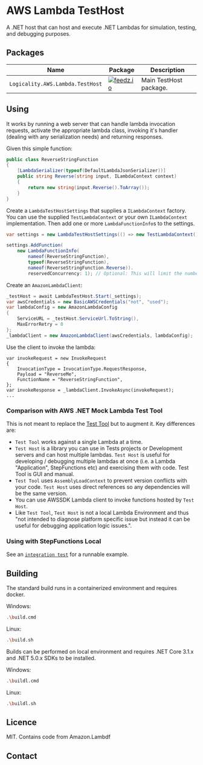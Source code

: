 # AWS Lambda TestHost

A .NET host that can host and execute .NET Lambdas for simulation, testing, and debugging
purposes.

## Packages

| Name | Package | Description |
|---|---|---|
| `Logicality.AWS.Lambda.TestHost` | [![feedz.io][p1]][d1] | Main TestHost package. |

## Using

It works by running a web server that can handle lambda invocation requests,
activate the appropriate lambda class, invoking it's handler (dealing with any
serialization needs) and returning responses.

Given this simple function:

```csharp
public class ReverseStringFunction
{
    [LambdaSerializer(typeof(DefaultLambdaJsonSerializer))]
    public string Reverse(string input, ILambdaContext context)
    {
        return new string(input.Reverse().ToArray());
    }
}
```

Create a `LambdaTestHostSettings` that supplies a `ILambdaContext` factory. You
can use the supplied `TestLambdaContext` or your own `ILambdaContext`
implementation. Then add one or more `LambdaFunctionInfo`s to the settings.

```csharp
var settings = new LambdaTestHostSettings(() => new TestLambdaContext());

settings.AddFunction(
    new LambdaFunctionInfo(
        nameof(ReverseStringFunction),
        typeof(ReverseStringFunction),
        nameof(ReverseStringFunction.Reverse)).
        reservedConcurrency: 1); // Optional: This will limit the number of concurrent invocations
```

Create an `AmazonLambdaClient`:

```csharp
_testHost = await LambdaTestHost.Start(_settings);
var awsCredentials = new BasicAWSCredentials("not", "used");
var lambdaConfig = new AmazonLambdaConfig
{
    ServiceURL = _testHost.ServiceUrl.ToString(),
    MaxErrorRetry = 0
};
_lambdaClient = new AmazonLambdaClient(awsCredentials, lambdaConfig);
```

Use the client to invoke the lambda:

```
var invokeRequest = new InvokeRequest
{
    InvocationType = InvocationType.RequestResponse,
    Payload = "ReverseMe",
    FunctionName = "ReverseStringFunction",
};
var invokeResponse = _lambdaClient.InvokeAsync(invokeRequest);
...
```

### Comparison with AWS .NET Mock Lambda Test Tool

This is not meant to replace the [Test Tool][lambda-test-tool] but to augment it. Key differences are:

- `Test Tool` works against a single Lambda at a time.
- `Test Host` is a library you can use in Tests projects or Development servers
  and can host multiple lambdas. `Test Host` is useful for developing /
  debugging multiple lambdas at once (i.e. a Lambda "Application", StepFunctions
  etc) and exercising them with code. Test Tool is GUI and manual.
- `Test Tool` uses `AssemblyLoadContext` to prevent version conflicts with your
  code. `Test Host` uses direct references so any dependencies will be the same version.
- You can use AWSSDK Lambda client to invoke functions hosted by `Test Host`.
- Like `Test Tool`, `Test Host` is not a local Lambda Environment and thus "not
  intended to diagnose platform specific issue but instead it can be useful for
  debugging application logic issues.".

### Using with StepFunctions Local

See an [`integration test`](test/Lambda.TestHost.Tests/StepFunctionsIntegrationTests.cs) for a runnable example.

## Building

The standard build runs in a containerized environment and requires docker.

Windows:

```bash
.\build.cmd
```

Linux:

```bash
.\build.sh
```

Builds can be performed on local environment and requires .NET Core 3.1.x and
.NET 5.0.x SDKs to be installed.

Windows:

```bash
.\buildl.cmd
```

Linux:

```bash
.\buildl.sh
```

## Licence

MIT. Contains code from Amazon.Lambdf

## Contact

[p1]: https://img.shields.io/badge/endpoint.svg?url=https%3A%2F%2Ff.feedz.io%2Flogicality%2Fpublic%2Fshield%2FLogicality.AWS.Lambda.TestHost%2Fstable
[d1]: https://f.feedz.io/logicality/public/nuget/index.json
[lambda-test-tool]: https://github.com/aws/aws-lambda-dotnet/tree/master/Tools/LambdaTestTool
